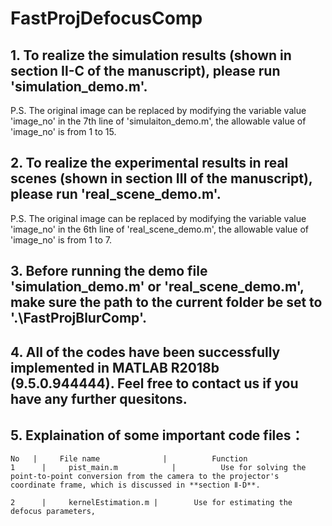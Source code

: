 # FastProjDefocusComp
## 1. To realize the **simulation results** (shown in **section Ⅱ-C** of the manuscript), please run 'simulation_demo.m'.

P.S. The original image can be replaced by modifying the variable value 'image_no' in the 7th line of 'simulaiton_demo.m', the allowable value of 'image_no' is from 1 to 15.

## 2. To realize the **experimental results in real scenes** (shown in **section Ⅲ** of the manuscript), please run 'real_scene_demo.m'.
  
P.S. The original image can be replaced by modifying the variable value 'image_no' in the 6th line of 'real_scene_demo.m', the allowable value of 'image_no' is from 1 to 7.

## 3. Before running the demo file 'simulation_demo.m' or 'real_scene_demo.m', make sure the path to the current folder be set to '.\FastProjBlurComp'.

## 4. All of the codes have been successfully implemented in MATLAB R2018b (9.5.0.944444). Feel free to contact us if you have any further quesitons.

## 5.  Explaination of some important code files：

    No	 |     File name		      |          Function
    1	   |     pist_main.m		    |          Use for solving the point-to-point conversion from the camera to the projector's coordinate frame, which is discussed in **section Ⅱ-D**.
    
    2	   |     kernelEstimation.m	|        Use for estimating the defocus parameters, 
